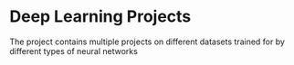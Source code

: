 # Deep Learning Projects

The project contains multiple projects on different datasets trained for by different types of neural networks
